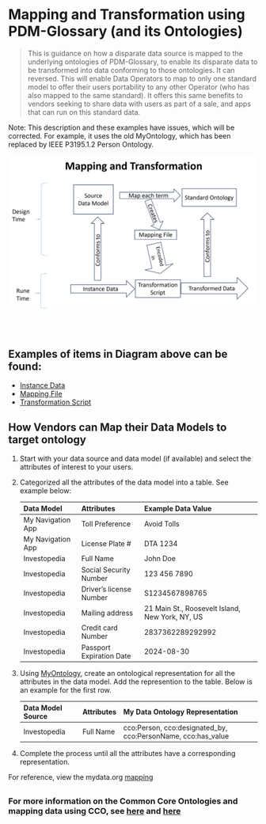 # Mapping and Transformation using PDM-Glossary (and its Ontologies)
> This is guidance on how a disparate data source is mapped to the underlying ontologies of PDM-Glossary, to enable its disparate data to be transformed into data conforming to those ontologies.  It can reversed. This will enable Data Operators to map to only one standard model to offer their users portability to any other Operator (who has also mapped to the same standard). It offers this same benefits to vendors seeking to share data with users as part of a sale, and apps that can run on this standard data.  

Note: This description and these examples have issues, which will be corrected. For example, it uses the old MyOntology, which has been replaced by IEEE P3195.1.2 Person Ontology.  

![M+T](M+T.png)


<br/>
<br/>

## Examples of items in Diagram above can be found:
- [Instance Data](my-data-org-source-data.csv)
- [Mapping File](mapping-mydata_org-mdo.csv)
- [Transformation Script](dynamicTransformationScript.py)
## How Vendors can Map their Data Models to target ontology
1. Start with your data source and data model (if available) and select the attributes of interest to your users.
2. Categorized all the attributes of the data model into a table. See example below:

    | Data Model   | Attributes              | Example Data Value |
    | ------------ | ----------------------- | ------|
    | My Navigation App | Toll Preference | Avoid Tolls |
    | My Navigation App | License Plate # | DTA 1234 |  
    | Investopedia | Full Name               | John Doe |
    | Investopedia | Social Security Number  | 123 456 7890 |
    | Investopedia | Driver’s license Number      | S1234567898765 |
    | Investopedia | Mailing address         | 21 Main St., Roosevelt Island, New York, NY, US |
    | Investopedia | Credit card Number | 2837362289292992 |
    | Investopedia | Passport Expiration Date    | 2024-08-30 |


3. Using [MyOntology](https://github.com/I-AM-project/my-data-ontology/blob/master/MyDataOntology.ttl), create an ontological representation for all the attributes in the data model. Add the represention to the table. Below is an example for the first row. 

    | Data Model Source   | Attributes | My Data Ontology Representation                                   |
    | ------------ | ---------- | ----------------------------------------------------------------- |
    | Investopedia | Full Name  | cco:Person, cco:designated_by, cco:PersonName, cco:has_value |

4. Complete the process until all the attributes have a corresponding representation. 
   
For reference, view the mydata.org [mapping](https://github.com/I-AM-project/my-data-ontology/blob/master/dev/mapping-mydata_org-mdo.csv)


##
### For more information on the Common Core Ontologies and mapping data using CCO, see [here](https://github.com/CommonCoreOntology/CommonCoreOntologies/blob/master/documentation/An%20Overview%20of%20the%20Common%20Core%20Ontologies%201.3.docx) and [here](https://github.com/CommonCoreOntology/CommonCoreOntologies/blob/master/documentation/Modeling%20Information%20with%20the%20Common%20Core%20Ontologies%201.3.docx)
